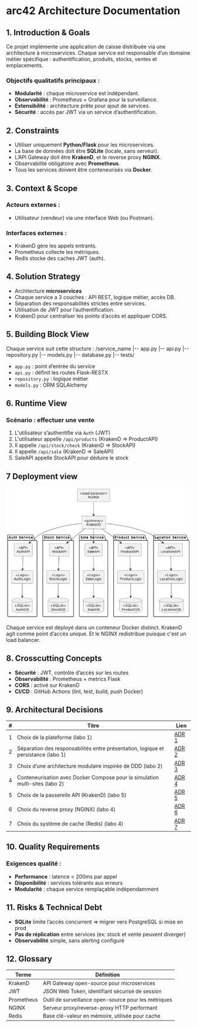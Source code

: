 # arc42 Architecture Documentation

## 1. Introduction & Goals

Ce projet implémente une application de caisse distribuée via une architecture à microservices. Chaque service est responsable d’un domaine métier spécifique : authentification, produits, stocks, ventes et emplacements.

### Objectifs qualitatifs principaux :
- **Modularité** : chaque microservice est indépendant.
- **Observabilité** : Prometheus + Grafana pour la surveillance.
- **Extensibilité** : architecture prête pour ajout de services.
- **Sécurité** : accès par JWT via un service d’authentification.

## 2. Constraints

- Utiliser uniquement **Python/Flask** pour les microservices.
- La base de données doit être **SQLite** (locale, sans serveur).
- L’API Gateway doit être **KrakenD**, et le reverse proxy **NGINX**.
- Observabilité obligatoire avec **Prometheus**.
- Tous les services doivent être conteneurisés via **Docker**.

## 3. Context & Scope

### Acteurs externes :
- Utilisateur (vendeur) via une interface Web (ou Postman).

### Interfaces externes :
- KrakenD gère les appels entrants.
- Prometheus collecte les métriques.
- Redis stocke des caches JWT (auth).

## 4. Solution Strategy

- Architecture **microservices**
- Chaque service a 3 couches : API REST, logique métier, accès DB.
- Séparation des responsabilités strictes entre services.
- Utilisation de JWT pour l’authentification.
- KrakenD pour centraliser les points d’accès et appliquer CORS.

## 5. Building Block View

Chaque service suit cette structure :
/service_name
|-- app.py
|-- api.py
|-- repository.py
|-- models.py
|-- database.py
|-- tests/

- `app.py` : point d’entrée du service  
- `api.py` : définit les routes Flask-RESTX  
- `repository.py` : logique métier  
- `models.py` : ORM SQLAlchemy  

## 6. Runtime View

### Scénario : effectuer une vente

1. L'utilisateur s’authentifie via `Auth` (JWT)  
2. L'utilisateur appelle `/api/products` (KrakenD => ProductAPI)  
3. Il appelle `/api/stock/check` (KrakenD => StockAPI)  
4. Il appelle `/api/sale` (KrakenD => SaleAPI)  
5. SaleAPI appelle StockAPI pour déduire le stock  

## 7 Deployment view

![architecture](./docs/UML/lab5/architecture.png)

Chaque service est déployé dans un conteneur Docker distinct. KrakenD agit comme point d’accès unique. Et le NGINX redistribue puisque c'est un load balancer.

## 8. Crosscutting Concepts

- **Sécurité** : JWT, contrôle d’accès sur les routes  
- **Observabilité** : Prometheus + metrics Flask  
- **CORS** : activé sur KrakenD  
- **CI/CD** : GitHub Actions (lint, test, build, push Docker)  

## 9. Architectural Decisions

| # | Titre | Lien |
| - | - | - |
| 1 | Choix de la plateforme (labo 1) | [ADR 1](docs/ADR/ADR1.md)|
| 2 | Séparation des responsabilités entre présentation, logique et persistance (labo 1) | [ADR 2](docs/ADR/ADR2.md)|
| 3 | Choix d’une architecture modulaire inspirée de DDD (labo 2) | [ADR 3](docs/ADR/ADR3.md) |
| 4 | Conteneurisation avec Docker Compose pour la simulation multi-sites (labo 2) | [ADR 4](docs/ADR/ADR4.md) |
| 5 | Choix de la passerelle API (KrakenD) (labo 5) | [ADR 5](docs/ADR/ADR5.md) |
| 6 | Choix du reverse proxy (NGINX) (labo 4) | [ADR 6](docs/ADR/ADR6.md) |
| 7 | Choix du système de cache (Redis) (labo 4) | [ADR 7](docs/ADR/ADR7.md) |

## 10. Quality Requirements

### Exigences qualité :

- **Performance** : latence < 200ms par appel  
- **Disponibilité** : services tolérants aux erreurs  
- **Modularité** : chaque service remplaçable indépendamment  

## 11. Risks & Technical Debt

- **SQLite** limite l’accès concurrent => migrer vers PostgreSQL si mise en prod  
- **Pas de réplication** entre services (ex: stock et vente peuvent diverger)  
- **Observabilité** simple, sans alerting configuré  

## 12. Glossary

| Terme         | Définition                                           |
|---------------|------------------------------------------------------|
| KrakenD       | API Gateway open-source pour microservices          |
| JWT           | JSON Web Token, identifiant sécurisé de session     |
| Prometheus    | Outil de surveillance open-source pour les métriques |
| NGINX         | Serveur proxy/reverse-proxy HTTP performant         |
| Redis         | Base clé-valeur en mémoire, utilisée pour cache     |
